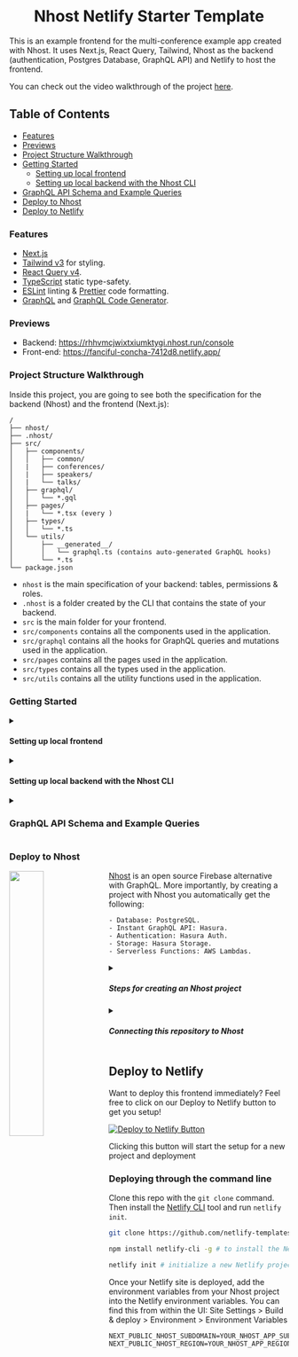 <div align="center">
  <h1>Nhost Netlify Starter Template</h1>
</div>

This is an example frontend for the multi-conference example app created with Nhost. It uses Next.js, React Query, Tailwind, Nhost as the backend (authentication, Postgres Database, GraphQL API) and Netlify to host the frontend.

You can check out the video walkthrough of the project [here](https://user-images.githubusercontent.com/310881/193014496-34859a88-19b4-4acd-819d-17a5745e0aec.mp4).

## Table of Contents

- [Features](#features)
- [Previews](#previews)
- [Project Structure Walkthrough](#project-structure-walkthrough)
- [Getting Started](#getting-started)
  - [Setting up local frontend](#setting-up-local-frontend)
  - [Setting up local backend with the Nhost CLI](#setting-up-local-backend-with-the-nhost-cli)
- [GraphQL API Schema and Example Queries](#graphql-api-schema-and-example-queries)
- [Deploy to Nhost](#deploy-to-nhost)
- [Deploy to Netlify](#deploy-to-netlify)


### Features

- [Next.js](https://github.com/vercel/next.js/)
- [Tailwind v3](https://tailwindcss.com/) for styling.
- [React Query v4](https://github.com/TanStack/query).
- [TypeScript](https://typescriptlang.org) static type-safety.
- [ESLint](https://eslint.org) linting & [Prettier](https://prettier.io) code formatting.
- [GraphQL](https://graphql.org/) and [GraphQL Code Generator](https://www.graphql-code-generator.com/).

### Previews

- Backend: https://rhhvmcjwixtxiumktygi.nhost.run/console
- Front-end: https://fanciful-concha-7412d8.netlify.app/

### Project Structure Walkthrough

Inside this project, you are going to see both the specification for the backend (Nhost) and the frontend (Next.js):

```
/
├── nhost/
├── .nhost/
├── src/
│   ├── components/
│   │   ├── common/
│   |   ├── conferences/
│   |   ├── speakers/
│   |   └── talks/
│   ├── graphql/
│   │   └── *.gql
│   ├── pages/
│   |   └── *.tsx (every )
│   ├── types/
│   │   └── *.ts
│   └── utils/
│       ├── __generated__/
│       │   └── graphql.ts (contains auto-generated GraphQL hooks)
│       └── *.ts
└── package.json
```

- `nhost` is the main specification of your backend: tables, permissions & roles.
- `.nhost` is a folder created by the CLI that contains the state of your backend.
- `src` is the main folder for your frontend.
- `src/components` contains all the components used in the application.
- `src/graphql` contains all the hooks for GraphQL queries and mutations used in the application.
- `src/pages` contains all the pages used in the application.
- `src/types` contains all the types used in the application.
- `src/utils` contains all the utility functions used in the application.

### Getting Started

<details><summary><h4>Setting up local frontend</h4></summary>

1. Clone the repository:

```sh
git clone https://github.com/nhost/nhost-netlify-starter-nextjs-reactquery.git
```

2. Install the dependencies:

```sh
yarn install
```

3. Start the Next.js application:

```sh
yarn dev
```

</details>

<details><summary><h4>Setting up local backend with the Nhost CLI</h4></summary>

When you start developing your front-end you will see that there's data already preloaded. This is coming from an environment Nhost has prepared to run the `conference` project. In order to make changes to the backend (tables, columns, permissions, etc...) you need to start a local Nhost environment yourself.

1. You must install [Docker](https://docs.docker.com/get-docker/) before you can use the Nhost CLI. Make sure to have Docker running before proceeding.

2. Install the [Nhost CLI](https://docs.nhost.io/platform/overview/get-started-with-nhost-cli):

```sh
sudo curl -L https://raw.githubusercontent.com/nhost/cli/main/get.sh | bash
```

3. Start the Nhost project:

```sh
nhost up
```

> The CLI uses seed data (`nhost/seed`) to populate the database with a user and a conference. Learn more in the [Nhost CLI documentation](https://docs.nhost.io/platform/database#seed-data).

4. Create a `.env.local` file in the root with the following content:

```sh
NEXT_PUBLIC_NHOST_SUBDOMAIN=localhost:1337
```

5. Start (or restart) the Next.js application:

```sh
yarn dev
```

You'll see that the data is now coming from your local Nhost environment. Add conferences either through the [Hasura Console](http://localhost:9695) or through the [conference management page on the front-end](http://localhost:3000/conferences) by [signing in](http://localhost:3000/sign-in).

You can use the following credentials to manage conferences:

```sh
email: manager@conferenceplatform.com
password: Manager1234!
```

</details>

<details><summary><h3>GraphQL API Schema and Example Queries</h3></summary>

```graphql
query Conferences {
  conferences(order_by: { name: asc }) {
    id
    name
    slug
    location
    featured
    start_date
    end_date
    talks(order_by: { start_date: asc }) {
      id
      name
      start_date
      end_date
    }
    speakers(order_by: { name: asc }) {
      id
      avatar_url
    }
  }
}
```

```graphql
query Speakers {
  speakers {
    id
    name
    bio
    social
    job_description
    avatar_url
  }
}
```

```graphql
query Talks {
  talks {
    id
    name
    start_date
    end_date
    speaker {
      name
    }
  }
}
```

Queries and mutations defined in the `src/graphql` folder can be used in the front-end by generating the GraphQL hooks with the following command:

```sh
yarn codegen
```

This will generate the hooks in `src/utils/__generated__/graphql.ts`.

</details>

### Deploy to Nhost

<img align="left" width="35%" src="https://user-images.githubusercontent.com/20285232/181691897-1269d9d3-94fb-4958-ac27-83a70ab00309.png" >

[Nhost](https://nhost.io/) is an open source Firebase alternative with GraphQL. More importantly, by creating a project with Nhost you automatically get the following:

```
- Database: PostgreSQL.
- Instant GraphQL API: Hasura.
- Authentication: Hasura Auth.
- Storage: Hasura Storage.
- Serverless Functions: AWS Lambdas.
```

<details><summary><h5>Steps for creating an Nhost project</h5></summary>

Log in to your [Nhost Dashboard](https://app.nhost.io) and click the **Create Your First Project** button.

<p align="center" width="100%">
    <img width="55%"" src="https://docs.nhost.io/assets/images/nhost-dashboard-8e4da43291a39f8f9b127c470d75c079.png"> 
</p>

Next, give your new Nhost app a name, select a geographic region for your Nhost services and click Create App.

<p align="center" width="100%">
    <img width="55%" src="https://docs.nhost.io/assets/images/new-nhost-project-fc7763b2a8df9513ead5280e305bd554.png"> 
</p>

After a few seconds, you should get a PostgreSQL database, a GraphQL API with Hasura, file storage, and authentication set up.

**(Optional):** Any user you add to the project through the "Users" section of the Nhost Dashboard can access the manager dashboard of the `conference` project. You'll need to verify the email address of the user before they can sign in.

Learn more about email verification in the [Nhost documentation](https://docs.nhost.io/platform/authentication/sign-in-with-email-and-password#verified-emails).

</details>

<details><summary><h5>Connecting this repository to Nhost</h5></summary>

Nhost supports a Git workflow which means that you can safely work locally with the CLI and when you are ~~confident~~ with your changes, you can push to your repository and your project will be automatically deployed (any following updates you push to your code will also be automatically be deployed.) To allow this, you need to connect this repository to your Nhost projects through the Nhost Dashboard:

1. Fork/clone this repository to your GitHub account.

2. Provide the required permissions to select this repository for the official Nhost GitHub application.

3. Find your repository on the Nhost Dashboard & connect it:

<p align="center" width="100%">
    <img width="55%" src="https://user-images.githubusercontent.com/20285232/181070306-851187ca-6595-4cdc-b458-b62b479479db.png"> 
</p>

4. Once connected, the project will automatically deploy.

<p align="center" width="100%" height="100%">
    <img width="55%" src="https://user-images.githubusercontent.com/20285232/181070624-f12571a4-6b77-4a2f-acab-9e156306b392.png"> 
</p>

5. Add changes to your project. Any changes you push to your repository will also be automatically be deployed (you can see your deployments on the "Deployments" section of the console).

<p align="center" width="100%">
    <img width="55%" src="https://user-images.githubusercontent.com/20285232/181070633-c3c67e94-981c-4574-954b-c643448f387e.png"> 
</p>

And now once you're ready to deploy your frontend make sure to go back to the app overview and grab your Nhost Subdomain and Nhost Region:

<p align="center" width="100%">
<img width="33%" src="https://user-images.githubusercontent.com/20285232/181790261-065d7e61-6986-4acc-94d7-5a7f828da76d.png"> 
</p>

</details>
                                                                                                                                 
## Deploy to Netlify

Want to deploy this frontend immediately? Feel free to click on our Deploy to Netlify button to get you setup!

[![Deploy to Netlify Button](https://www.netlify.com/img/deploy/button.svg)](https://app.netlify.com/start/deploy?repository=https://github.com/nhost/nhost-netlify-starter-nextjs-reactquery)

Clicking this button will start the setup for a new project and deployment

### Deploying through the command line

Clone this repo with the `git clone` command. Then install the [Netlify CLI](https://docs.netlify.com/cli/get-started/) tool and run `netlify init`.

```sh
git clone https://github.com/netlify-templates/kpop-stack

npm install netlify-cli -g # to install the Netlify CLI tool globally

netlify init # initialize a new Netlify project & deploy
```

Once your Netlify site is deployed, add the environment variables from your Nhost project into the Netlify environment variables. You can find this from within the UI:
Site Settings > Build & deploy > Environment > Environment Variables

```
NEXT_PUBLIC_NHOST_SUBDOMAIN=YOUR_NHOST_APP_SUBDOMAIN
NEXT_PUBLIC_NHOST_REGION=YOUR_NHOST_APP_REGION
```